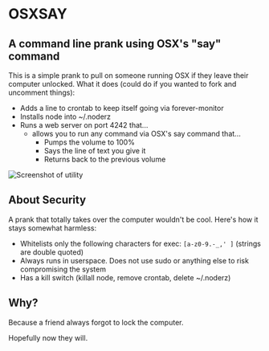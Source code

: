 # OSXSAY
## A command line prank using OSX's "say" command
This is a simple prank to pull on someone running OSX if they leave their computer unlocked. What it does (could do if you wanted to fork and uncomment things):

* Adds a line to crontab to keep itself going via forever-monitor
* Installs node into ~/.noderz
* Runs a web server on port 4242 that...
  * allows you to run any command via OSX's say command that...
    * Pumps the volume to 100%
    * Says the line of text you give it
    * Returns back to the previous volume

![Screenshot of utility](https://raw.github.com/Jakobo/osxsay/master/readme/screenshot.png)

## About Security
A prank that totally takes over the computer wouldn't be cool. Here's how it stays somewhat harmless:

* Whitelists only the following characters for exec: `[a-z0-9.-_,' ]` (strings are double quoted)
* Always runs in userspace. Does not use sudo or anything else to risk compromising the system
* Has a kill switch (killall node, remove crontab, delete ~/.noderz)

## Why?
Because a friend always forgot to lock the computer.

Hopefully now they will.
